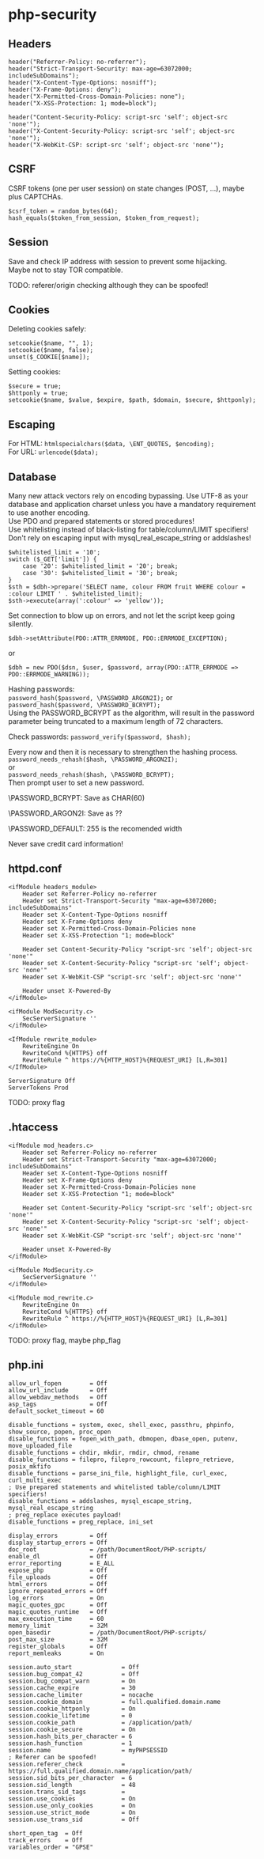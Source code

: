 # php-security

## Headers

```
header("Referrer-Policy: no-referrer");  
header("Strict-Transport-Security: max-age=63072000; includeSubDomains");  
header("X-Content-Type-Options: nosniff");  
header("X-Frame-Options: deny");  
header("X-Permitted-Cross-Domain-Policies: none");  
header("X-XSS-Protection: 1; mode=block");  

header("Content-Security-Policy: script-src 'self'; object-src 'none'");  
header("X-Content-Security-Policy: script-src 'self'; object-src 'none'");  
header("X-WebKit-CSP: script-src 'self'; object-src 'none'");  
```

## CSRF

CSRF tokens (one per user session) on state changes (POST, ...), maybe plus CAPTCHAs.  
```
$csrf_token = random_bytes(64);  
hash_equals($token_from_session, $token_from_request);
```

## Session

Save and check IP address with session to prevent some hijacking.  
Maybe not to stay TOR compatible.  

TODO: referer/origin checking although they can be spoofed!

## Cookies

Deleting cookies safely:  
```
setcookie($name, "", 1);  
setcookie($name, false);  
unset($_COOKIE[$name]);
```

Setting cookies:
```
$secure = true;  
$httponly = true;  
setcookie($name, $value, $expire, $path, $domain, $secure, $httponly);
```

## Escaping

For HTML: ```htmlspecialchars($data, \ENT_QUOTES, $encoding);```  
For URL: ```urlencode($data);```

## Database

Many new attack vectors rely on encoding bypassing. Use UTF-8 as your database and application charset unless you have a mandatory requirement to use another encoding.  
Use PDO and prepared statements or stored procedures!  
Use whitelisting instead of black-listing for table/column/LIMIT specifiers!  
Don't rely on escaping input with mysql_real_escape_string or addslashes!
```
$whitelisted_limit = '10';
switch ($_GET['limit']) {
    case '20': $whitelisted_limit = '20'; break;
    case '30': $whitelisted_limit = '30'; break;
}
$sth = $dbh->prepare('SELECT name, colour FROM fruit WHERE colour = :colour LIMIT ' . $whitelisted_limit);
$sth->execute(array(':colour' => 'yellow'));
```
Set connection to blow up on errors, and not let the script keep going silently.
```
$dbh->setAttribute(PDO::ATTR_ERRMODE, PDO::ERRMODE_EXCEPTION);
```
or
```
$dbh = new PDO($dsn, $user, $password, array(PDO::ATTR_ERRMODE => PDO::ERRMODE_WARNING));
```

Hashing passwords:  
```password_hash($password, \PASSWORD_ARGON2I);```
or
```password_hash($password, \PASSWORD_BCRYPT);```  
Using the PASSWORD_BCRYPT as the algorithm, will result in the password parameter being truncated to a maximum length of 72 characters.

Check passwords:
```password_verify($password, $hash);```

Every now and then it is necessary to strengthen the hashing process.  
```password_needs_rehash($hash, \PASSWORD_ARGON2I);```  
or  
```password_needs_rehash($hash, \PASSWORD_BCRYPT);```  
Then prompt user to set a new password.

\PASSWORD_BCRYPT:
Save as CHAR(60)

\PASSWORD_ARGON2I:
Save as ??

\PASSWORD_DEFAULT:
255 is the recomended width


Never save credit card information!

## httpd.conf

```
<ifModule headers_module>  
    Header set Referrer-Policy no-referrer  
    Header set Strict-Transport-Security "max-age=63072000; includeSubDomains"  
    Header set X-Content-Type-Options nosniff  
    Header set X-Frame-Options deny  
    Header set X-Permitted-Cross-Domain-Policies none  
    Header set X-XSS-Protection "1; mode=block"  
    
    Header set Content-Security-Policy "script-src 'self'; object-src 'none'"  
    Header set X-Content-Security-Policy "script-src 'self'; object-src 'none'"  
    Header set X-WebKit-CSP "script-src 'self'; object-src 'none'"  
    
    Header unset X-Powered-By  
</ifModule>  

<ifModule ModSecurity.c>  
    SecServerSignature ''  
</ifModule>  

<IfModule rewrite_module>  
    RewriteEngine On  
    RewriteCond %{HTTPS} off  
    RewriteRule ^ https://%{HTTP_HOST}%{REQUEST_URI} [L,R=301]  
</IfModule>

ServerSignature Off  
ServerTokens Prod  
```

TODO: proxy flag


## .htaccess
```
<ifModule mod_headers.c>  
    Header set Referrer-Policy no-referrer  
    Header set Strict-Transport-Security "max-age=63072000; includeSubDomains"  
    Header set X-Content-Type-Options nosniff  
    Header set X-Frame-Options deny  
    Header set X-Permitted-Cross-Domain-Policies none  
    Header set X-XSS-Protection "1; mode=block"  
    
    Header set Content-Security-Policy "script-src 'self'; object-src 'none'"  
    Header set X-Content-Security-Policy "script-src 'self'; object-src 'none'"  
    Header set X-WebKit-CSP "script-src 'self'; object-src 'none'"  
    
    Header unset X-Powered-By  
</ifModule>  

<ifModule ModSecurity.c>  
    SecServerSignature ''  
</ifModule>  

<ifModule mod_rewrite.c>  
    RewriteEngine On  
    RewriteCond %{HTTPS} off  
    RewriteRule ^ https://%{HTTP_HOST}%{REQUEST_URI} [L,R=301]  
</ifModule>
```
TODO: proxy flag, maybe php_flag


## php.ini

```
allow_url_fopen        = Off  
allow_url_include      = Off  
allow_webdav_methods   = Off  
asp_tags               = Off  
default_socket_timeout = 60  

disable_functions = system, exec, shell_exec, passthru, phpinfo, show_source, popen, proc_open  
disable_functions = fopen_with_path, dbmopen, dbase_open, putenv, move_uploaded_file  
disable_functions = chdir, mkdir, rmdir, chmod, rename  
disable_functions = filepro, filepro_rowcount, filepro_retrieve, posix_mkfifo  
disable_functions = parse_ini_file, highlight_file, curl_exec, curl_multi_exec  
; Use prepared statements and whitelisted table/column/LIMIT specifiers!  
disable_functions = addslashes, mysql_escape_string, mysql_real_escape_string  
; preg_replace executes payload!  
disable_functions = preg_replace, ini_set  

display_errors         = Off  
display_startup_errors = Off  
doc_root               = /path/DocumentRoot/PHP-scripts/  
enable_dl              = Off  
error_reporting        = E_ALL  
expose_php             = Off  
file_uploads           = Off  
html_errors            = Off  
ignore_repeated_errors = Off  
log_errors             = On  
magic_quotes_gpc       = Off  
magic_quotes_runtime   = Off  
max_execution_time     = 60  
memory_limit           = 32M  
open_basedir           = /path/DocumentRoot/PHP-scripts/  
post_max_size          = 32M  
register_globals       = Off  
report_memleaks        = On  

session.auto_start              = Off  
session.bug_compat_42           = Off  
session.bug_compat_warn         = On  
session.cache_expire            = 30  
session.cache_limiter           = nocache  
session.cookie_domain           = full.qualified.domain.name  
session.cookie_httponly         = On  
session.cookie_lifetime         = 0  
session.cookie_path             = /application/path/  
session.cookie_secure           = On  
session.hash_bits_per_character = 6  
session.hash_function           = 1  
session.name                    = myPHPSESSID  
; Referer can be spoofed!   
session.referer_check           = https://full.qualified.domain.name/application/path/  
session.sid_bits_per_character  = 6  
session.sid_length              = 48  
session.trans_sid_tags          =  
session.use_cookies             = On  
session.use_only_cookies        = On  
session.use_strict_mode         = On  
session.use_trans_sid           = Off  

short_open_tag  = Off  
track_errors    = Off  
variables_order = "GPSE"  
```
